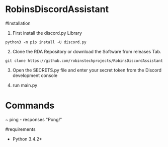 # RobinsDiscordAssistant

#Installation

1) First install the discord.py Library

```
python3 -m pip install -U discord.py
```

2) Clone the RDA Repository or download the Software from releases Tab.
```
git clone https://github.com/robinstechprojects/RobinsDiscordAssistant
```
3) Open the SECRETS.py file and enter your secret token from the Discord development console

4) run main.py

# Commands
~ ping - responses "Pong!"

#requirements

- Python 3.4.2+


